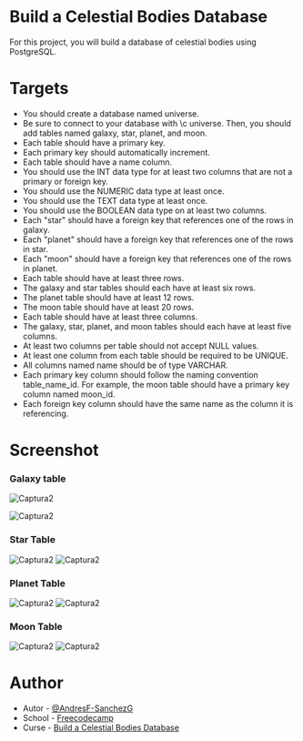 # Build a Celestial Bodies Database

For this project, you will build a database of celestial bodies using PostgreSQL.

# Targets
- You should create a database named universe.
- Be sure to connect to your database with \c universe. Then, you should add tables named galaxy, star, planet, and moon.
- Each table should have a primary key.
- Each primary key should automatically increment.
- Each table should have a name column.
- You should use the INT data type for at least two columns that are not a primary or foreign key.
- You should use the NUMERIC data type at least once.
- You should use the TEXT data type at least once.
- You should use the BOOLEAN data type on at least two columns.
- Each "star" should have a foreign key that references one of the rows in galaxy.
- Each "planet" should have a foreign key that references one of the rows in star.
- Each "moon" should have a foreign key that references one of the rows in planet.
- Each table should have at least three rows.
- The galaxy and star tables should each have at least six rows.
- The planet table should have at least 12 rows.
- The moon table should have at least 20 rows.
- Each table should have at least three columns.
- The galaxy, star, planet, and moon tables should each have at least five columns.
- At least two columns per table should not accept NULL values.
- At least one column from each table should be required to be UNIQUE.
- All columns named name should be of type VARCHAR.
- Each primary key column should follow the naming convention table_name_id. For example, the moon table should have a primary key column named moon_id.
- Each foreign key column should have the same name as the column it is referencing.
# Screenshot

### Galaxy table
![Captura2](https://github.com/AndresF-SanchezG/postgres-challenges/assets/113924667/07b5eb3c-5c9e-4a24-a321-6437435c58f6)

![Captura2](https://github.com/AndresF-SanchezG/postgres-challenges/assets/113924667/bd1b91c6-deaa-4a37-8d6c-4df66df5bbc1)

### Star Table
![Captura2](https://github.com/AndresF-SanchezG/postgres-challenges/assets/113924667/9e874786-f0ef-40e8-a654-4af006d1d22e)
![Captura2](https://github.com/AndresF-SanchezG/postgres-challenges/assets/113924667/36f27e23-edf5-442e-b8ae-4480424b3c04)

### Planet Table
![Captura2](https://github.com/AndresF-SanchezG/postgres-challenges/assets/113924667/f9d9fe6b-3235-47e7-b485-64453730ac0e)
![Captura2](https://github.com/AndresF-SanchezG/postgres-challenges/assets/113924667/540c672c-60d0-467b-b6a6-d2a07b2402cb)

### Moon Table
![Captura2](https://github.com/AndresF-SanchezG/postgres-challenges/assets/113924667/a995b2dc-ca61-41ac-8d46-6fc4336754dd)
![Captura2](https://github.com/AndresF-SanchezG/postgres-challenges/assets/113924667/6ff381e9-9a16-4ea5-8a26-a87b995d295e)

# Author

- Autor - [@AndresF-SanchezG](https://github.com/AndresF-SanchezG)
- School - [Freecodecamp](https://www.freecodecamp.org/)
- Curse - [Build a Celestial Bodies Database](https://www.freecodecamp.org/learn/relational-database/build-a-celestial-bodies-database-project/build-a-celestial-bodies-database)
